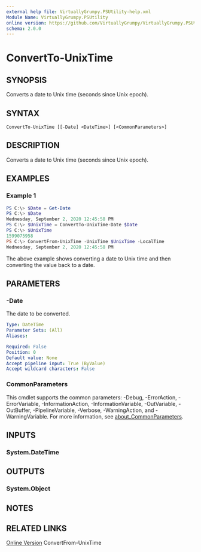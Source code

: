 ```yaml
---
external help file: VirtuallyGrumpy.PSUtility-help.xml
Module Name: VirtuallyGrumpy.PSUtility
online version: https://github.com/VirtuallyGrumpy/VirtuallyGrumpy.PSUtility/blob/main/docs/ConvertTo-PlainString.md
schema: 2.0.0
---
```


# ConvertTo-UnixTime

## SYNOPSIS
Converts a date to Unix time (seconds since Unix epoch).

## SYNTAX

```
ConvertTo-UnixTime [[-Date] <DateTime>] [<CommonParameters>]
```

## DESCRIPTION
Converts a date to Unix time (seconds since Unix epoch).

## EXAMPLES

### Example 1
```powershell
PS C:\> $Date = Get-Date
PS C:\> $Date
Wednesday, September 2, 2020 12:45:58 PM
PS C:\> $UnixTime = ConvertTo-UnixTime-Date $Date
PS C:\> $UnixTime
1599075958
PS C:\> ConvertFrom-UnixTime -UnixTime $UnixTime -LocalTime
Wednesday, September 2, 2020 12:45:58 PM
```

The above example shows converting a date to Unix time and then converting the value back to a date.

## PARAMETERS

### -Date
The date to be converted.

```yaml
Type: DateTime
Parameter Sets: (All)
Aliases:

Required: False
Position: 0
Default value: None
Accept pipeline input: True (ByValue)
Accept wildcard characters: False
```

### CommonParameters
This cmdlet supports the common parameters: -Debug, -ErrorAction, -ErrorVariable, -InformationAction, -InformationVariable, -OutVariable, -OutBuffer, -PipelineVariable, -Verbose, -WarningAction, and -WarningVariable. For more information, see [about_CommonParameters](http://go.microsoft.com/fwlink/?LinkID=113216).

## INPUTS

### System.DateTime

## OUTPUTS

### System.Object
## NOTES

## RELATED LINKS
[Online Version](https://github.com/VirtuallyGrumpy/VirtuallyGrumpy.PSUtility/blob/main/docs/ConvertTo-UnixTime.md)
ConvertFrom-UnixTime
